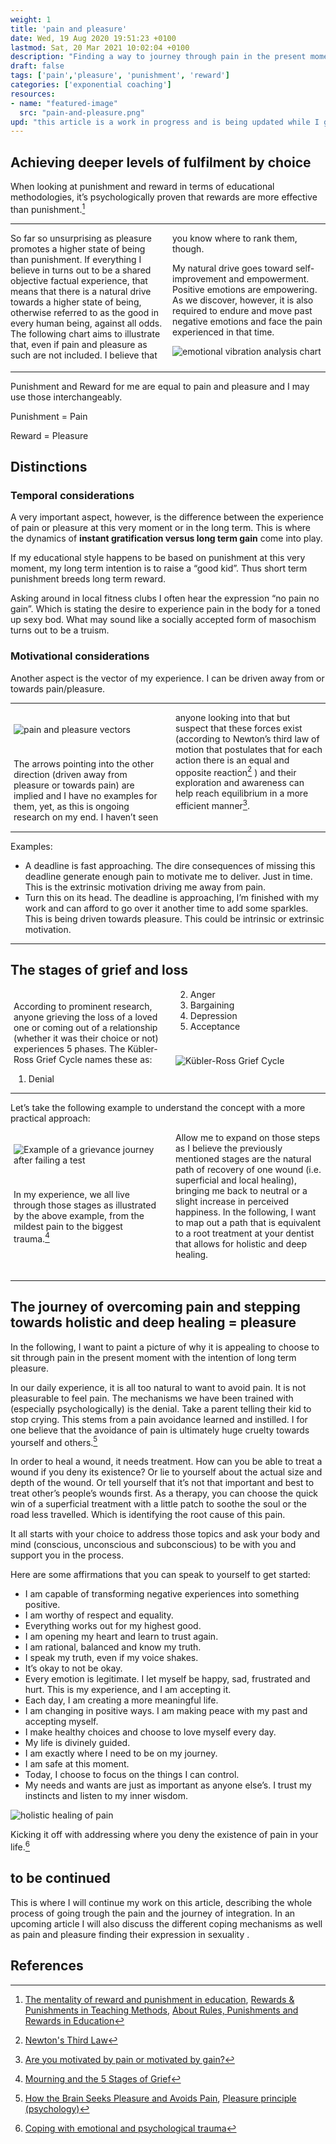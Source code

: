 ```yaml
---
weight: 1
title: 'pain and pleasure'
date: Wed, 19 Aug 2020 19:51:23 +0100
lastmod: Sat, 20 Mar 2021 10:02:04 +0100
description: "Finding a way to journey through pain in the present moment to achieve fulfilment in the long term."
draft: false
tags: ['pain','pleasure', 'punishment', 'reward']
categories: ['exponential coaching']
resources:
- name: "featured-image"
  src: "pain-and-pleasure.png"
upd: "this article is a work in progress and is being updated while I go through some experiences myself."
---
```


## Achieving deeper levels of fulfilment by choice

When looking at punishment and reward in terms of educational methodologies, it’s psychologically proven that rewards are more effective than punishment.[^1]

---

<div style="-webkit-column-count: 2; -moz-column-count: 2; column-count: 2;">
<div>
So far so unsurprising as pleasure promotes a higher state of being than punishment. If everything I believe in turns out to be a shared objective factual experience, that means that there is a natural drive towards a higher state of being, otherwise referred to as the good in every human being, against all odds. The following chart aims to illustrate that, even if pain and pleasure as such are not included. I believe that you know where to rank them, though.

My natural drive goes toward self-improvement and empowerment. Positive emotions are empowering. As we discover, however, it is also required to endure and move past negative emotions and face the pain experienced in that time.

</div>
<div>

![emotional vibration analysis chart](01-emotional-vibration-analysis-chart.png "emotional vibration analysis chart")

</div>
</div>

---

Punishment and Reward for me are equal to pain and pleasure and I may use those interchangeably.

Punishment = Pain

Reward = Pleasure

## Distinctions

### Temporal considerations

A very important aspect, however, is the difference between the experience of pain or pleasure at this very moment or in the long term. This is where the dynamics of **instant gratification versus long term gain** come into play.

If my educational style happens to be based on punishment at this very moment, my long term intention is to raise a “good kid”. Thus short term punishment breeds long term reward.

Asking around in local fitness clubs I often hear the expression “no pain no gain”. Which is stating the desire to experience pain in the body for a toned up sexy bod. What may sound like a socially accepted form of masochism turns out to be a truism.

### Motivational considerations

Another aspect is the vector of my experience. I can be driven away from or towards pain/pleasure.

---

<div style="-webkit-column-count: 2; -moz-column-count: 2; column-count: 2;">
<div style="padding:5px;">

![pain and pleasure vectors](02-pain-and-pleasure-vectors.jpeg "pain and pleasure vectors")
</div>
<div style="padding:5px;">

The arrows pointing into the other direction (driven away from pleasure or towards pain) are implied and I have no examples for them, yet, as this is ongoing research on my end. I haven’t seen anyone looking into that but suspect that these forces exist (according to Newton’s third law of motion that postulates that for each action there is an equal and opposite reaction[^2] ) and their exploration and awareness can help reach equilibrium in a more efficient manner[^3].
</div>
</div>

---

Examples:

* A deadline is fast approaching. The dire consequences of missing this deadline generate enough pain to motivate me to deliver. Just in time. This is the extrinsic motivation driving me away from pain.
* Turn this on its head. The deadline is approaching, I’m finished with my work and can afford to go over it another time to add some sparkles. This is being driven towards pleasure. This could be intrinsic or extrinsic motivation.

---

## The stages of grief and loss

<div style="-webkit-column-count: 2; -moz-column-count: 2; column-count: 2;">
<div style="padding:5px;">

According to prominent research, anyone grieving the loss of a loved one or coming out of a relationship (whether it was their choice or not) experiences 5 phases. The Kübler-Ross Grief Cycle names these as:

1. Denial
2. Anger
3. Bargaining
4. Depression
5. Acceptance

</div>
<div style="padding:5px;">

![Kübler-Ross Grief Cycle](03-kuebler-ross-grief-cycle.jpeg "The Kübler-Ross Grief Cycle")
</div>
</div>

---

Let’s take the following example to understand the concept with a more practical approach:

<div style="-webkit-column-count: 2; -moz-column-count: 2; column-count: 2;">
<div style="padding:5px;">

![Example of a grievance journey after failing a test](04-example-grievance-journey.jpeg "Example of a grievance journey after failing a test")
</div>
<div style="padding:5px;">

In my experience, we all live through those stages as illustrated by the above example, from the mildest pain to the biggest trauma.[^4]

Allow me to expand on those steps as I believe the previously mentioned stages are the natural path of recovery of one wound (i.e. superficial and local healing), bringing me back to neutral or a slight increase in perceived happiness. In the following, I want to map out a path that is equivalent to a root treatment at your dentist that allows for holistic and deep healing.
</div>
</div>

---

## The journey of overcoming pain and stepping towards holistic and deep healing = pleasure

In the following, I want to paint a picture of why it is appealing to choose to sit through pain in the present moment with the intention of long term pleasure.

In our daily experience, it is all too natural to want to avoid pain. It is not pleasurable to feel pain. The mechanisms we have been trained with (especially psychologically) is the denial. Take a parent telling their kid to stop crying. This stems from a pain avoidance learned and instilled. I for one believe that the avoidance of pain is ultimately huge cruelty towards yourself and others.[^5]

In order to heal a wound, it needs treatment. How can you be able to treat a wound if you deny its existence? Or lie to yourself about the actual size and depth of the wound. Or tell yourself that it’s not that important and best to treat other’s people’s wounds first. As a therapy, you can choose the quick win of a superficial treatment with a little patch to soothe the soul or the road less travelled. Which is identifying the root cause of this pain.

It all starts with your choice to address those topics and ask your body and mind (conscious, unconscious and subconscious) to be with you and support you in the process.

Here are some affirmations that you can speak to yourself to get started:

* I am capable of transforming negative experiences into something positive.
* I am worthy of respect and equality.
* Everything works out for my highest good.
* I am opening my heart and learn to trust again.
* I am rational, balanced and know my truth.
* I speak my truth, even if my voice shakes.
* It’s okay to not be okay.
* Every emotion is legitimate. I let myself be happy, sad, frustrated and hurt. This is my experience, and I am accepting it.
* Each day, I am creating a more meaningful life.
* I am changing in positive ways. I am making peace with my past and accepting myself.
* I make healthy choices and choose to love myself every day.
* My life is divinely guided.
* I am exactly where I need to be on my journey.
* I am safe at this moment.
* Today, I choose to focus on the things I can control.
* My needs and wants are just as important as anyone else’s. I trust my instincts and listen to my inner wisdom.

![holistic healing of pain](05-holistic-healing-journey.jpeg "journey through holistic healing of pain")

Kicking it off with addressing where you deny the existence of pain in your life.[^6]

## to be continued

This is where I will continue my work on this article, describing the whole process of going trough the pain and the journey of integration. In an upcoming article I will also discuss the different coping mechanisms as well as pain and pleasure finding their expression in sexuality  .

## References

[^1]:
    [The mentality of reward and punishment in education](https://www.internationalschoolparent.com/articles/reward-punishment-education/), [Rewards & Punishments in Teaching Methods](https://www.education.gov.gy/web/index.php/teachers/tips-for-teaching/item/2116-rewards-punishments-in-teaching-methods), [About Rules, Punishments and Rewards in Education](https://www.researchgate.net/publication/270847568_About_Rules_Punishments_and_Rewards_in_Education)

[^2]:
     [Newton's Third Law](https://www.physicsclassroom.com/class/newtlaws/Lesson-4/Newton-s-Third-Law)

[^3]:
    [Are you motivated by pain or motivated by gain?](https://conorneill.com/2016/10/16/are-you-motivated-by-pain-or-motivated-by-gain/)

[^4]:
    [Mourning and the 5 Stages of Grief](https://psychcentral.com/lib/the-5-stages-of-loss-and-grief/)

[^5]:
    [How the Brain Seeks Pleasure and Avoids Pain](https://www.technologyreview.com/2017/06/27/150948/how-the-brain-seeks-pleasure-and-avoids-pain/), [Pleasure principle (psychology)](https://en.wikipedia.org/wiki/Pleasure_principle_(psychology))

[^6]:
    [Coping with emotional and psychological trauma](https://www.helpguide.org/articles/ptsd-trauma/coping-with-emotional-and-psychological-trauma.htm)
